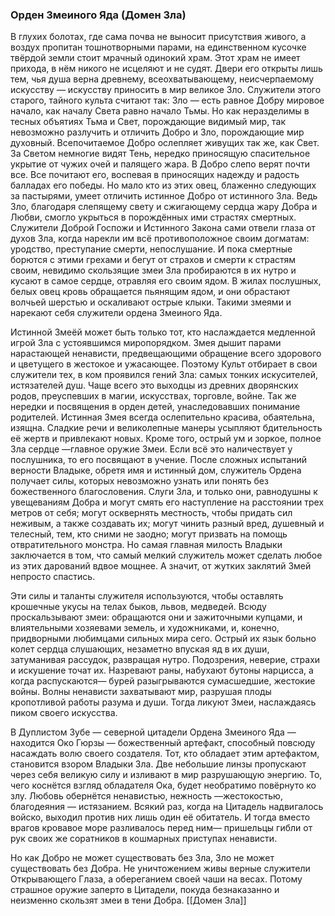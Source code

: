 ###  Орден Змеиного Яда (Домен Зла)

В глухих болотах, где сама почва не выносит присутствия живого, а воздух пропитан тошнотворными парами, на единственном кусочке твёрдой земли стоит мрачный одинокий храм. Этот храм не имеет прихода, в нём никого не исцеляют и не судят. Двери его открыты лишь тем, чья душа верна древнему, всеохватывающему, неисчерпаемому искусству — искусству приносить в мир великое Зло. Служители этого старого, тайного культа считают так: Зло — есть равное Добру мировое начало, как началу Света равно начало Тьмы. Но как неразделимы в тесных объятиях Тьма и Свет, порождающие видимый мир, так невозможно разлучить и отличить Добро и Зло, порождающие мир духовный. Всепочитаемое Добро ослепляет живущих так же, как Свет. За Светом немногие видят Тень, нередко приносящую спасительное укрытие от чужих очей и палящего жара. В Добро слепо верят почти все. Все почитают его, воспевая в приносящих надежду и радость балладах его победы. Но мало кто из этих овец, блаженно следующих за пастырями, умеет отличить истинное Добро от истинного Зла. Ведь Зло, благодаря слепящему свету и сжигающему сердца жару Добра и Любви, смогло укрыться в порождённых ими страстях смертных. Служители Доброй Госпожи и Истинного Закона сами отвели глаза от духов Зла, когда нарекли им всё противоположное своим догматам: уродство, преступание смерти, непослушание. И пока смертные борются с этими грехами и бегут от страхов и смерти к страстям своим, невидимо скользящие змеи Зла пробираются в их нутро и кусают в самое сердце, отравляя его своим ядом. В жилах послушных, белых овец кровь обращается пьянящим ядом, и они обрастают волчьей шерстью и оскаливают острые клыки. Такими змеями и нарекают себя служители ордена Змеиного Яда.

Истинной Змеёй может быть только тот, кто наслаждается медленной игрой Зла с устоявшимся миропорядком. Змея дышит парами нарастающей ненависти, предвещающими обращение всего здорового и цветущего в жестокое и ужасающее. Поэтому Культ отбирает в свои служители тех, в ком проявился гений Зла: самых тонких искусителей, истязателей душ. Чаще всего это выходцы из древних дворянских родов, преуспевших в магии, искусствах, торговле, войне. Так же нередки и посвящения в орден детей, унаследовавших понимание родителей. Истинная Змея всегда ослепительно красива, обаятельна, изящна. Сладкие речи и великолепные манеры усыпляют бдительность её жертв и привлекают новых. Кроме того, острый ум и зоркое, полное Зла сердце —главное оружие Змеи. Если всё это наличествует у послушника, то его посвящают в учение. После сложных испытаний верности Владыке, обретя имя и истинный дом, служитель Ордена получает силы, которых невозможно узнать или понять без божественного благословения. Слуги Зла, и только они, равнодушны к увещеваниям Добра и могут смять его наступление на расстоянии трех метров от себя; могут осквернять местность, чтобы придать сил неживым, а также создавать их; могут чинить разный вред, душевный и телесный, тем, кто сними не заодно; могут призвать на помощь отвратительного монстра. Но самая главная милость Владыки заключается в том, что самый мелкий служитель может сделать любое из этих дарований вдвое мощнее. А значит, от жутких заклятий Змей непросто спастись.

Эти силы и таланты служителя используются, чтобы оставлять крошечные укусы на телах быков, львов, медведей. Всюду проскальзывают змеи: обращаются они и зажиточными купцами, и влиятельными хозяевами земель, и художниками, и, конечно, придворными любимцами сильных мира сего. Острый их язык больно колет сердца слушающих, незаметно впуская яд в их души, затуманивая рассудок, развращая нутро. Подозрения, неверие, страхи и искушение точат их. Назревают раны, набухают бутоны нарцисса, а когда распускаются— бурей разыгрываются сумасшедшие, жестокие войны. Волны ненависти захватывают мир, разрушая плоды кропотливой работы разума и души. Тогда ликуют Змеи, наслаждаясь пиком своего искусства.

В Дуплистом Зубе — северной цитадели Ордена Змеиного Яда — находится Око Гюрзы — божественный артефакт, способный повсюду насаждать волю своего создателя. Тот, кто обладает этим артефактом, становится взором Владыки Зла. Две небольшие линзы пропускают через себя великую силу и изливают в мир разрушающую энергию. То, чего коснётся взгляд обладателя Ока, будет необратимо повёрнуто ко злу. Любовь обернётся ненавистью, нежность —жестокостью, благодеяния — истязанием. Всякий раз, когда на Цитадель надвигалось войско, выходил против них лишь один её обитатель. И тогда вместо врагов кровавое море разливалось перед ним— пришельцы гибли от рук своих же соратников в кошмарных приступах ненависти.

Но как Добро не может существовать без Зла, Зло не может существовать без Добра. Не уничтожением живы верные служители Открывающего Глаза, а обереганием своей чаши на весах. Потому страшное оружие заперто в Цитадели, покуда безнаказанно и неизменно скользят змеи в тени Добра.
[[Домен Зла]]
